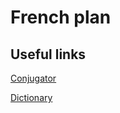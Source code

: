 # French plan

## Useful links

[Conjugator](http://conjugator.reverso.net/conjugation-french.html)

[Dictionary](https://www.collinsdictionary.com/dictionary/english-french/)


